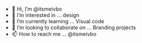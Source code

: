 - 👋 Hi, I’m @itsmeivbo
- 👀 I’m interested in ... design
- 🌱 I’m currently learning ... Visual code
- 💞️ I’m looking to collaborate on ... Branding projects
- 📫 How to reach me ... @itsmeivbo

<!---
itsmeivbo/itsmeivbo is a ✨ special ✨ repository because its `README.md` (this file) appears on your GitHub profile.
You can click the Preview link to take a look at your changes.
--->
